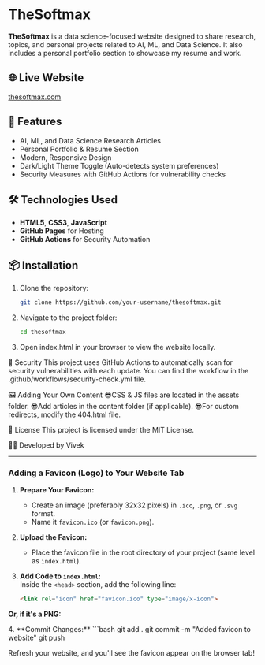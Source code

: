 # TheSoftmax

**TheSoftmax** is a data science-focused website designed to share research, topics, and personal projects related to AI, ML, and Data Science. 
It also includes a personal portfolio section to showcase my resume and work.

## 🌐 Live Website
[thesoftmax.com](https://www.thesoftmax.com)

## 🚀 Features
- AI, ML, and Data Science Research Articles
- Personal Portfolio & Resume Section
- Modern, Responsive Design
- Dark/Light Theme Toggle (Auto-detects system preferences)
- Security Measures with GitHub Actions for vulnerability checks

## 🛠️ Technologies Used
- **HTML5**, **CSS3**, **JavaScript**
- **GitHub Pages** for Hosting
- **GitHub Actions** for Security Automation

## 📦 Installation
1. Clone the repository:
   ```bash
   git clone https://github.com/your-username/thesoftmax.git
2. Navigate to the project folder:
   ```bash
   cd thesoftmax
4. Open index.html in your browser to view the website locally.

🔐 Security
This project uses GitHub Actions to automatically scan for security vulnerabilities with each update. You can find the workflow in the
 .github/workflows/security-check.yml file.

🖼️ Adding Your Own Content
  😎CSS & JS files are located in the assets folder.
  😎Add articles in the content folder (if applicable).
  😎For custom redirects, modify the 404.html file.

📄 License
This project is licensed under the MIT License.

🙋‍♂️ Developed by Vivek

---

### **Adding a Favicon (Logo) to Your Website Tab**

1. **Prepare Your Favicon:**  
   - Create an image (preferably 32x32 pixels) in `.ico`, `.png`, or `.svg` format.  
   - Name it `favicon.ico` (or `favicon.png`).  

2. **Upload the Favicon:**  
   - Place the favicon file in the root directory of your project (same level as `index.html`).  

3. **Add Code to `index.html`:**  
   Inside the `<head>` section, add the following line:  
      ```html
      <link rel="icon" href="favicon.ico" type="image/x-icon">
**Or, if it's a PNG:**
   <link rel="icon" href="favicon.png" type="image/png">
4. **Commit Changes:**
   ```bash
   git add .
   git commit -m "Added favicon to website"
   git push

Refresh your website, and you'll see the favicon appear on the browser tab!
